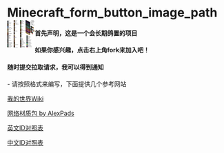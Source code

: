 <h1>Minecraft_form_button_image_path<img src="https://raw.githubusercontent.com/Anders233/form_button_image_path/master/image.png" height="64" width="64" align="left"></img></h1>
<h4>首先声明，这是一个会长期鸽置的项目</h4>
<h4>如果你感兴趣，点击右上角fork来加入吧！</h4>
<h4>随时提交拉取请求，我可以得到通知</h4>
- 请按照格式来编写，下面提供几个参考网站

<p><a href="https://minecraft-zh.gamepedia.com">我的世界Wiki</a></p>
<p><a href="http://saltypixel.ga/textures">网络材质包 by <a href="https://github.com/AlexPads"</a>AlexPads</a></p>
<p><a href="https://minecraft-ids.grahamedgecombe.com">英文ID对照表</a></p>
<p><a href="http://mc.zyyapp.com">中文ID对照表</a></p>
